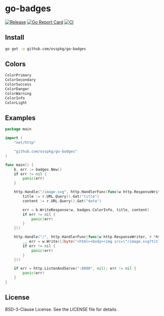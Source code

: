 # go-badges

[![Release](https://img.shields.io/github/release/osspkg/go-badges.svg?style=flat-square)](https://github.com/osspkg/go-badges/releases/latest)
[![Go Report Card](https://goreportcard.com/badge/github.com/osspkg/go-badges)](https://goreportcard.com/report/github.com/osspkg/go-badges)
[![CI](https://github.com/osspkg/go-badges/actions/workflows/ci.yml/badge.svg)](https://github.com/osspkg/go-badges/actions/workflows/ci.yml)

## Install

```sh
go get -u github.com/osspkg/go-badges
```

## Colors

```go
ColorPrimary  
ColorSecondary 
ColorSuccess   
ColorDanger   
ColorWarning  
ColorInfo      
ColorLight
```

## Examples

```go
package main

import (
	"net/http"

	"github.com/osspkg/go-badges"
)

func main() {
	b, err := badges.New()
	if err != nil {
		panic(err)
	}

	http.Handle("/image.svg", http.HandlerFunc(func(w http.ResponseWriter, r *http.Request) {
		title := r.URL.Query().Get("title")
		content := r.URL.Query().Get("data")

		err = b.WriteResponse(w, badges.ColorInfo, title, content)
		if err != nil {
			panic(err)
		}
	}))

	http.Handle("/", http.HandlerFunc(func(w http.ResponseWriter, r *http.Request) {
		_, err = w.Write([]byte("<html><body><img src=\"/image.svg?title=User ID&data=12 34 567890\"></body></html>"))
		if err != nil {
			panic(err)
		}
	}))

	if err = http.ListenAndServe(":8080", nil); err != nil {
		panic(err)
	}
}

```

## License

BSD-3-Clause License. See the LICENSE file for details.